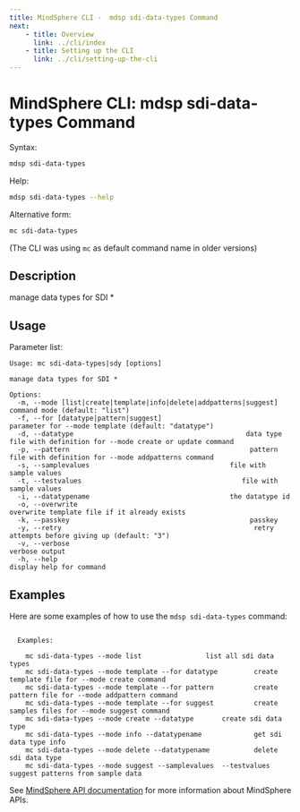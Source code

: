 ```yaml
---
title: MindSphere CLI -  mdsp sdi-data-types Command
next:
    - title: Overview
      link: ../cli/index
    - title: Setting up the CLI
      link: ../cli/setting-up-the-cli
---
```


# MindSphere CLI: mdsp sdi-data-types Command

Syntax:

```bash
mdsp sdi-data-types
```

Help:

```bash
mdsp sdi-data-types --help
```

Alternative form:

```bash
mc sdi-data-types
```

(The CLI was using `mc` as default command name in older versions)

## Description

manage data types for SDI *

## Usage

Parameter list:

```text
Usage: mc sdi-data-types|sdy [options]

manage data types for SDI *

Options:
  -m, --mode [list|create|template|info|delete|addpatterns|suggest]  command mode (default: "list")
  -f, --for [datatype|pattern|suggest]                               parameter for --mode template (default: "datatype")
  -d, --datatype                                           data type file with definition for --mode create or update command
  -p, --pattern                                             pattern file with definition for --mode addpatterns command
  -s, --samplevalues                                   file with sample values
  -t, --testvalues                                        file with sample values
  -i, --datatypename                                   the datatype id
  -o, --overwrite                                                    overwrite template file if it already exists
  -k, --passkey                                             passkey
  -y, --retry                                                retry attempts before giving up (default: "3")
  -v, --verbose                                                      verbose output
  -h, --help                                                         display help for command

```

## Examples

Here are some examples of how to use the `mdsp sdi-data-types` command:

```text

  Examples:

    mc sdi-data-types --mode list 				 list all sdi data types
    mc sdi-data-types --mode template --for datatype 		 create template file for --mode create command
    mc sdi-data-types --mode template --for pattern 		 create pattern file for --mode addpattern command
    mc sdi-data-types --mode template --for suggest 		 create samples files for --mode suggest command
    mc sdi-data-types --mode create --datatype  	 create sdi data type
    mc sdi-data-types --mode info --datatypename    		 get sdi data type info
    mc sdi-data-types --mode delete --datatypename  		 delete sdi data type
    mc sdi-data-types --mode suggest --samplevalues  --testvalues                                                                               		 suggest patterns from sample data

```

See [MindSphere API documentation](https://documentation.mindsphere.io/MindSphere/apis/index.html) for more information about MindSphere APIs.